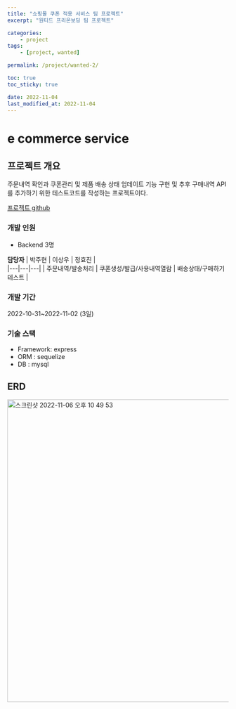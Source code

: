 ```yaml
---
title: "쇼핑몰 쿠폰 적용 서비스 팀 프로젝트"
excerpt: "원티드 프리온보딩 팀 프로젝트"

categories:
    - project
tags:
    - [project, wanted]

permalink: /project/wanted-2/

toc: true
toc_sticky: true

date: 2022-11-04
last_modified_at: 2022-11-04
---
```


# e commerce service

## 프로젝트 개요

주문내역 확인과 쿠폰관리 및 제품 배송 상태 업데이트 기능 구현 및 추후 구매내역 API를 추가하기 위한 테스트코드를 작성하는 프로젝트이다.

[프로젝트 github](https://github.com/PreOnboarding-Team-F/e_commerce_management)

### 개발 인원
- Backend 3명

**담당자**
| 박주현  | 이상우 | 정효진 |  
|---|---|---|
| 주문내역/발송처리 | 쿠폰생성/발급/사용내역열람 | 배송상태/구매하기 테스트 |  

### 개발 기간
2022-10-31~2022-11-02 (3일)

### 기술 스택
- Framework: express
- ORM : sequelize
- DB : mysql

## ERD
<img width="689" alt="스크린샷 2022-11-06 오후 10 49 53" src="https://user-images.githubusercontent.com/70467297/200174677-8f99e4aa-3cdb-4377-80df-546ec001e17c.png">

